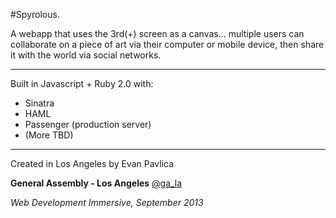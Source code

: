 #Spyrolous.


A webapp that uses the 3rd(+) screen as a canvas... multiple users can collaborate on a piece of art via their computer or mobile device, then share it with the world via social networks.

-----

Built in Javascript + Ruby 2.0 with:

* Sinatra
* HAML
* Passenger (production server)
* (More TBD)


----

Created in Los Angeles by Evan Pavlica

**General Assembly - Los Angeles** [@ga_la](http://twitter.com/@ga_la)

*Web Development Immersive, September 2013*
